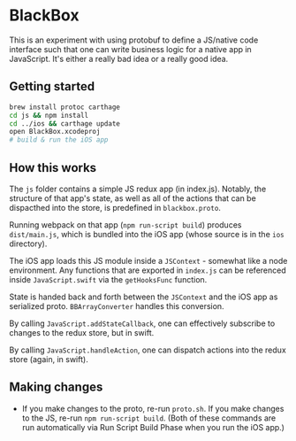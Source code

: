 # BlackBox
This is an experiment with using protobuf to define a JS/native code interface such that one can write business logic for a native app in JavaScript. It's either a really bad idea or a really good idea.

## Getting started
```bash
brew install protoc carthage
cd js && npm install
cd ../ios && carthage update
open BlackBox.xcodeproj
# build & run the iOS app
```

## How this works
The `js` folder contains a simple JS redux app (in index.js). Notably, the structure of that app's state, as well as all of the actions that can be dispacthed into the store, is predefined in `blackbox.proto`.


Running webpack on that app (`npm run-script build`) produces `dist/main.js`, which is bundled into the iOS app (whose source is in the `ios` directory).

The iOS app loads this JS module inside a `JSContext` - somewhat like a node environment. Any functions that are exported in `index.js` can be referenced inside `JavaScript.swift` via the `getHooksFunc` function.

State is handed back and forth between the `JSContext` and the iOS app as serialized proto. `BBArrayConverter` handles this conversion.

By calling `JavaScript.addStateCallback`, one can effectively subscribe to changes to the redux store, but in swift.

By calling `JavaScript.handleAction`, one can dispatch actions into the redux store (again, in swift).

## Making changes
- If you make changes to the proto, re-run `proto.sh`. If you make changes to the JS, re-run `npm run-script build`. (Both of these commands are run automatically via Run Script Build Phase when you run the iOS app.)
